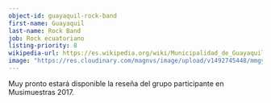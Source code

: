```yaml
---
object-id: guayaquil-rock-band
first-name: Guayaquil
last-name: Rock Band
job: Rock ecuatoriano
listing-priority: 8
wikipedia-url: https://es.wikipedia.org/wiki/Municipalidad_de_Guayaquil
image: "https://res.cloudinary.com/magnvs/image/upload/v1492745448/mmgye/gye_2.jpg"
---
```


Muy pronto estará disponible la reseña del grupo participante en Musimuestras 2017.
